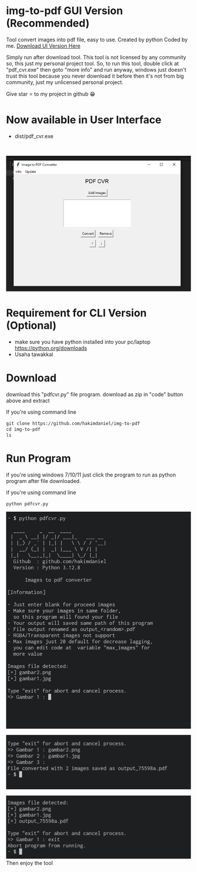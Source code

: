 # img-to-pdf GUI Version (Recommended)
Tool convert images into pdf file, easy to use. Created by python Coded by me.
<a href="https://hakimdaniel.github.io/img-to-pdf/dist/pdf_cvr.exe">Download UI Version Here</a>

Simply run after download tool. This tool is not licensed by any community so, this just my personal project tool. So, to run this tool, double click at "pdf_cvr.exe" then goto "more info" and run anyway, windows just doesn't trust this tool because you never download it before then it's not from big community, just my unlicensed personal project.

Give star ⭐ to my project in github 😁

# Now available in User Interface
- dist/pdf_cvr.exe
<br>

![screenshot](img/screenshotbaru.png)

# Requirement for CLI Version (Optional)
- make sure you have python installed into your pc/laptop https://python.org/downloads
- Usaha tawakkal

# Download
download this "pdfcvr.py" file program.
download as zip in "code" button above and extract

If you're using command line
```shell
git clone https://github.com/hakimdaniel/img-to-pdf
cd img-to-pdf
ls
```

# Run Program

if you're using windows 7/10/11
just click the program to run as python program after file downloaded.

if you're using command line
```shell
python pdfcvr.py
```

![screenshot](img/Screenshot_2024-12-23-10-45-46-053_com.termux-edit.jpg)

![screenshot](img/Screenshot_2024-12-23-10-46-31-589_com.termux-edit.jpg)

![screenshot](img/Screenshot_2024-12-23-10-46-55-277_com.termux-edit.jpg)
Then enjoy the tool
